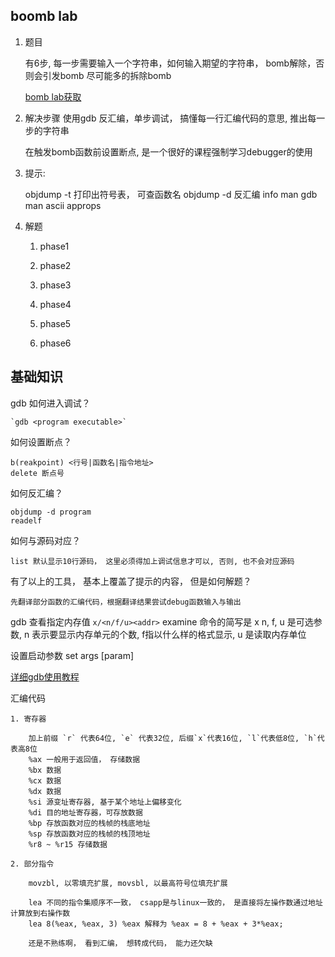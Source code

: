 
## boomb lab
1. 题目

    有6步,  每一步需要输入一个字符串，如何输入期望的字符串， bomb解除，否则会引发bomb 
    尽可能多的拆除bomb

    [bomb lab获取]()

2. 解决步骤
    使用gdb
    反汇编，单步调试， 搞懂每一行汇编代码的意思, 推出每一步的字符串

    在触发bomb函数前设置断点, 是一个很好的课程强制学习debugger的使用

3. 提示:

    objdump -t 打印出符号表， 可查函数名
    objdump -d 反汇编
    info
    man gdb
    man ascii
    approps

4. 解题

    1. phase1

    2. phase2
    3. phase3
    4. phase4
    5. phase5
    6. phase6


## 基础知识

gdb 如何进入调试？

    `gdb <program executable>`

如何设置断点？

    b(reakpoint) <行号|函数名|指令地址>
    delete 断点号

如何反汇编？

    objdump -d program
    readelf

如何与源码对应？

    list 默认显示10行源码， 这里必须得加上调试信息才可以, 否则, 也不会对应源码

有了以上的工具， 基本上覆盖了提示的内容， 但是如何解题？

    先翻译部分函数的汇编代码，根据翻译结果尝试debug函数输入与输出

gdb 查看指定内存值
    `x/<n/f/u><addr>`
    examine 命令的简写是 x
    n, f, u 是可选参数, n 表示要显示内存单元的个数, f指以什么样的格式显示, u 是读取内存单位

设置启动参数
    set args [param]

[详细gdb使用教程](https://linuxtools-rst.readthedocs.io/zh_CN/latest/tool/gdb.html)

汇编代码

    1. 寄存器

        加上前缀 `r` 代表64位, `e` 代表32位, 后缀`x`代表16位, `l`代表低8位, `h`代表高8位
        %ax 一般用于返回值， 存储数据
        %bx 数据
        %cx 数据
        %dx 数据
        %si 源变址寄存器, 基于某个地址上偏移变化
        %di 目的地址寄存器，可存放数据
        %bp 存放函数对应的栈帧的栈底地址
        %sp 存放函数对应的栈帧的栈顶地址
        %r8 ~ %r15 存储数据

    2. 部分指令

        movzbl, 以零填充扩展, movsbl, 以最高符号位填充扩展

        lea 不同的指令集顺序不一致， csapp是与linux一致的， 是直接将左操作数通过地址计算放到右操作数
        lea 8(%eax, %eax, 3) %eax 解释为 %eax = 8 + %eax + 3*%eax;

        还是不熟练啊， 看到汇编， 想转成代码， 能力还欠缺
